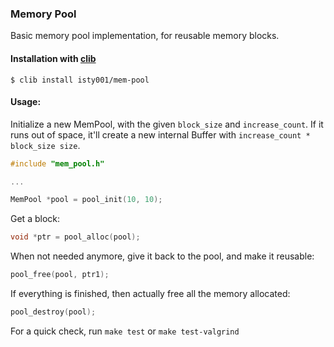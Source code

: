 ### Memory Pool


Basic memory pool implementation, for reusable memory blocks.

#### Installation with [clib](https://github.com/clibs/clib)

```
$ clib install isty001/mem-pool
```

#### Usage:

Initialize a new MemPool, with the given `block_size` and `increase_count`. 
If it runs out of space, it'll create a new internal Buffer with `increase_count * block_size size`.

```c
#include "mem_pool.h"

... 

MemPool *pool = pool_init(10, 10);
```

Get a block:

```c
void *ptr = pool_alloc(pool);
```

When not needed anymore, give it back to the pool, and make it reusable:

```c
pool_free(pool, ptr1);
```

If everything is finished, then actually free all the memory allocated:

```c
pool_destroy(pool);
```

For a quick check, run `make test` or `make test-valgrind` 
